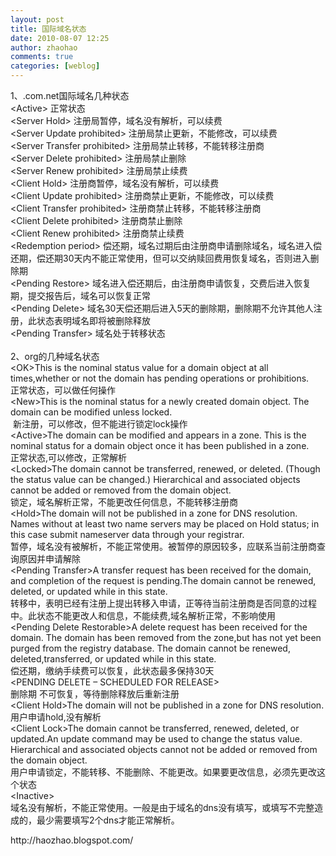```yaml
---
layout: post
title: 国际域名状态
date: 2010-08-07 12:25
author: zhaohao
comments: true
categories: [weblog]
---
```

1、.com.net国际域名几种状态
<br />&lt;Active&gt; 正常状态
<br />&lt;Server Hold&gt; 注册局暂停，域名没有解析，可以续费
<br />&lt;Server Update prohibited&gt; 注册局禁止更新，不能修改，可以续费
<br />&lt;Server Transfer prohibited&gt; 注册局禁止转移，不能转移注册商
<br />&lt;Server Delete prohibited&gt; 注册局禁止删除
<br />&lt;Server Renew prohibited&gt; 注册局禁止续费
<br />&lt;Client Hold&gt; 注册商暂停，域名没有解析，可以续费
<br />&lt;Client Update prohibited&gt; 注册商禁止更新，不能修改，可以续费
<br />&lt;Client Transfer prohibited&gt; 注册商禁止转移，不能转移注册商
<br />&lt;Client Delete prohibited&gt; 注册商禁止删除
<br />&lt;Client Renew prohibited&gt; 注册商禁止续费
<br />&lt;Redemption period&gt; 偿还期，域名过期后由注册商申请删除域名，域名进入偿还期，偿还期30天内不能正常使用，但可以交纳赎回费用恢复域名，否则进入删除期
<br />&lt;Pending Restore&gt; 域名进入偿还期后，由注册商申请恢复，交费后进入恢复期，提交报告后，域名可以恢复正常
<br />&lt;Pending Delete&gt; 域名30天偿还期后进入5天的删除期，删除期不允许其他人注册，此状态表明域名即将被删除释放
<br />&lt;Pending Transfer&gt; 域名处于转移状态
<br />
<br />2、org的几种域名状态
<br />&lt;OK&gt;This is the nominal status value for a domain object at all times,whether or not the domain has pending operations or prohibitions.
<br />正常状态，可以做任何操作
<br />&lt;New&gt;This is the nominal status for a newly created domain object. The domain can be modified unless locked.
<br />&#160;新注册，可以修改，但不能进行锁定lock操作
<br />&lt;Active&gt;The domain can be modified and appears in a zone. This is the nominal status for a domain object once it has been published in a zone. 
<br />正常状态,可以修改，正常解析
<br />&lt;Locked&gt;The domain cannot be transferred, renewed, or deleted. (Though the status value can be changed.) Hierarchical and associated objects cannot be added or removed from the domain object.
<br />锁定，域名解析正常，不能更改任何信息，不能转移注册商
<br />&lt;Hold&gt;The domain will not be published in a zone for DNS resolution. Names without at least two name servers may be placed on Hold status; in this case submit nameserver data through your registrar.
<br />暂停，域名没有被解析，不能正常使用。被暂停的原因较多，应联系当前注册商查询原因并申请解除
<br />&lt;Pending Transfer&gt;A transfer request has been received for the domain, and completion of the request is pending.The domain cannot be renewed, deleted, or updated while in this state.
<br />转移中，表明已经有注册上提出转移入申请，正等待当前注册商是否同意的过程中。此状态不能更改人和信息，不能续费,域名解析正常，不影响使用
<br />&lt;Pending Delete Restorable&gt;A delete request has been received for the domain. The domain has been removed from the zone,but has not yet been purged from the registry database. The domain cannot be renewed, deleted,transferred, or updated while in this state.
<br />偿还期，缴纳手续费可以恢复，此状态最多保持30天
<br />&lt;PENDING DELETE – SCHEDULED FOR RELEASE&gt;
<br />删除期 不可恢复，等待删除释放后重新注册
<br />&lt;Client Hold&gt;The domain will not be published in a zone for DNS resolution. 
<br />用户申请hold,没有解析
<br />&lt;Client Lock&gt;The domain cannot be transferred, renewed, deleted, or updated.An update command may be used to change the status value. Hierarchical and associated objects cannot not be added or removed from the domain object. 
<br />用户申请锁定，不能转移、不能删除、不能更改。如果要更改信息，必须先更改这个状态
<br />&lt;Inactive&gt;
<br />域名没有解析，不能正常使用。一般是由于域名的dns没有填写，或填写不完整造成的，最少需要填写2个dns才能正常解析。

<div>http://haozhao.blogspot.com/</div>
